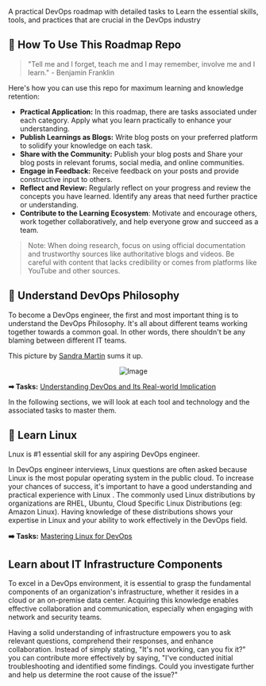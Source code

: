 A practical DevOps roadmap with detailed tasks to Learn the essential skills, tools, and practices that are crucial in the DevOps industry

## 🚀 How To Use This Roadmap Repo 

> "Tell me and I forget, teach me and I may remember, involve me and I learn." - Benjamin Franklin

Here's how you can use this repo for maximum learning and knowledge retention:

- **Practical Application:** In this roadmap, there are tasks associated under each category. Apply what you learn practically to enhance your understanding.
- **Publish Learnings as Blogs:** Write blog posts on your preferred platform to solidify your knowledge on each task.
- **Share with the Community:** Publish your blog posts and Share your blog posts in relevant forums, social media, and online communities.
- **Engage in Feedback:** Receive feedback on your posts and provide constructive input to others.
- **Reflect and Review:** Regularly reflect on your progress and review the concepts you have learned. Identify any areas that need further practice or understanding.
- **Contribute to the Learning Ecosystem**: Motivate and encourage others, work together collaboratively, and help everyone grow and succeed as a team.

> Note: When doing research, focus on using official documentation and trustworthy sources like authoritative blogs and videos. Be careful with content that lacks credibility or comes from platforms like YouTube and other sources.
## 🔄 Understand DevOps Philosophy

To become a DevOps engineer, the first and most important thing is to understand the DevOps Philosophy. It's all about different teams working together towards a common goal. In other words, there shouldn't be any blaming between different IT teams.

This picture by [Sandra Martin](https://www.ein-bild.com) sums it up.

<p align="center">
 <img src="https://github.com/techiescamp/devops-roadmap/assets/106984297/90cf4490-9ff9-49a0-b133-9533f2be92fa" alt="Image" />
</p>

**➡ Tasks:** [Understanding DevOps and Its Real-world Implication](https://github.com/techiescamp/devops-roadmap/blob/main/tasks/01-devops-research.md)

In the following sections, we will look at each tool and technology and the associated tasks to master them.

## 🐧 Learn Linux

Lnux is #1 essential skill for any aspiring DevOps engineer.

In DevOps engineer interviews, Linux questions are often asked because Linux is the most popular operating system in the public cloud. To increase your chances of success, it's important to have a good understanding and practical experience with Linux . The commonly used Linux distributions by organizations are RHEL, Ubuntu, Cloud Specific Linux Distributions (eg: Amazon Linux). Having knowledge of these distributions shows your expertise in Linux and your ability to work effectively in the DevOps field.

**➡️ Tasks:** [Mastering Linux for DevOps](https://github.com/techiescamp/devops-roadmap/blob/main/tasks/02-linux-tasks.md)

## Learn about IT Infrastructure Components

To excel in a DevOps environment, it is essential to grasp the fundamental components of an organization's infrastructure, whether it resides in a cloud or an on-premise data center. Acquiring this knowledge enables effective collaboration and communication, especially when engaging with network and security teams.

Having a solid understanding of infrastructure empowers you to ask relevant questions, comprehend their responses, and enhance collaboration. Instead of simply stating, "It's not working, can you fix it?" you can contribute more effectively by saying, "I've conducted initial troubleshooting and identified some findings. Could you investigate further and help us determine the root cause of the issue?"


